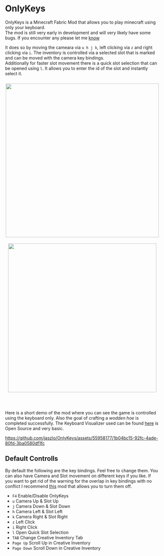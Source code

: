 # OnlyKeys

OnlyKeys is a Minecraft Fabric Mod that allows you to play minecraft using only your keyboard. \
The mod is still very early in development and will very likely have some bugs. If you encounter any please let me [know](https://github.com/jaszlo/OnlyKeys/issues)

It does so by moving the cameara via `u h j k`, left clicking via `z` and right clicking via `i`.
The inventory is controlled via a selected slot that is marked and can be moved with the camera key bindings. \
Additionally for faster slot movement there is a quick slot selection that can be opened using `l`. It allows you to enter 
the id of the slot and instantly select it.

<div style="display: flex; justify-content: center; align-items: center; flex-wrap: wrap; text-align: center;" align:"center">
<img src="https://github.com/jaszlo/OnlyKeys/assets/55958177/ab6dd82f-129e-4847-851a-12f699951026" style="width: 500px; height: auto; margin: 10px;">
<img src="https://github.com/jaszlo/OnlyKeys/assets/55958177/cb713239-f24b-4852-b239-2bee41e55c5d" style="width: 484px; height: auto; margin: 10px;">
</div>
<br>
<br>


Here is a short demo of the mod where you can see the game is controlled using the keyboard only. Also the goal of crafting a *wodden hoe* is completed successfully.
The Keyboard Visualizer used can be found [here](https://github.com/jaszlo/KeyboardVisualizer) is Open Source and very basic.

https://github.com/jaszlo/OnlyKeys/assets/55958177/1b04bc15-92fc-4ade-80fd-3ba0580df1fc


## Default Controlls
By default the following are the key bindings. Feel free to change them. You can also have Camera and Slot movement on different keys if you like.
If you want to get rid of the warning for the overlap in key bindings with no conflict I recommend [this](https://modrinth.com/mod/nokeybindwarnings) mod that allows you to turn them off.


- `F4` Enable/Disable OnlyKeys
- `u` Camera Up & Slot Up
- `j` Camera Down & Slot Down
- `h` Camera Left & Slot Left
- `k` Camera Right & Slot Right
- `z` Left Click
- `i` Right Click
- `l` Open Quick Slot Selection
- `TAB` Change Creative Inventory Tab
- `Page Up` Scroll Up in Creative Inventory
- `Page Down` Scroll Down in Creative Inventory







